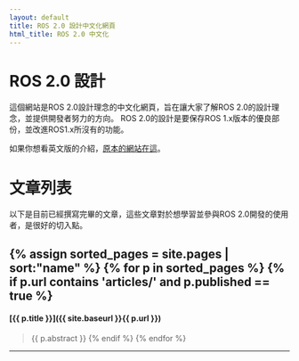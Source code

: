 ```yaml
---
layout: default
title: ROS 2.0 設計中文化網頁
html_title: ROS 2.0 中文化
---
```


# ROS 2.0 設計

這個網站是ROS 2.0設計理念的中文化網頁，旨在讓大家了解ROS 2.0的設計理念，並提供開發者努力的方向。
ROS 2.0的設計是要保存ROS 1.x版本的優良部份，並改進ROS1.x所沒有的功能。

如果你想看英文版的介紹，[原本的網站在這](http://design.ros2.org/)。

# 文章列表

以下是目前已經撰寫完畢的文章，這些文章對於想學習並參與ROS 2.0開發的使用者，是很好的切入點。

{% assign sorted_pages = site.pages | sort:"name" %}
{% for p in sorted_pages %}
    {% if p.url contains 'articles/' and p.published == true %}
----

#### [{{ p.title }}]({{ site.baseurl }}{{ p.url }})

> {{ p.abstract }}
    {% endif %}
{% endfor %}

----

<div class="unpublished" style="display: none;" markdown="1">
# Unpublished Articles

These articles are not finished or maybe not even started yet:

{% assign sorted_pages = site.pages | sort:"name" %}
{% for p in sorted_pages %}
    {% if p.url contains 'articles/' and p.published != true %}
----

#### [{{ p.title }}]({{ site.baseurl }}{{ p.url }})

> {{ p.abstract }}
    {% endif %}
{% endfor %}

----
</div>
